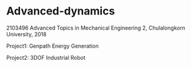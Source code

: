 # Advanced-dynamics
2103496 Advanced Topics in Mechanical Engineering 2, Chulalongkorn University, 2018

Project1: Genpath Energy Generation

Project2: 3DOF Industrial Robot
